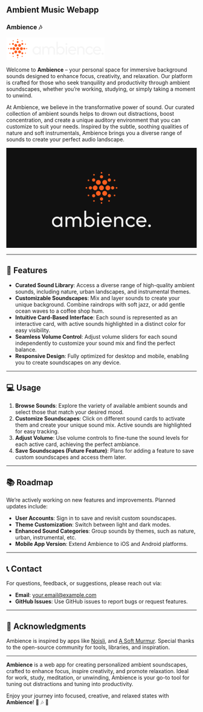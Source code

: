 ## Ambient Music Webapp

### Ambience 🎶
[![Ambience](files/logo/full_logo.svg)](https://github.com/TheRuchirShah/Ambience)

Welcome to **Ambience** – your personal space for immersive background sounds designed to enhance focus, creativity, and relaxation. Our platform is crafted for those who seek tranquility and productivity through ambient soundscapes, whether you’re working, studying, or simply taking a moment to unwind.

At Ambience, we believe in the transformative power of sound. Our curated collection of ambient sounds helps to drown out distractions, boost concentration, and create a unique auditory environment that you can customize to suit your needs. Inspired by the subtle, soothing qualities of nature and soft instrumentals, Ambience brings you a diverse range of sounds to create your perfect audio landscape.

[![Ambience](files/logo/social_share_link_img.jpg)](https://github.com/TheRuchirShah/Ambience)

---

## 🌟 Features

- **Curated Sound Library**: Access a diverse range of high-quality ambient sounds, including nature, urban landscapes, and instrumental themes.
- **Customizable Soundscapes**: Mix and layer sounds to create your unique background. Combine raindrops with soft jazz, or add gentle ocean waves to a coffee shop hum.
- **Intuitive Card-Based Interface**: Each sound is represented as an interactive card, with active sounds highlighted in a distinct color for easy visibility.
- **Seamless Volume Control**: Adjust volume sliders for each sound independently to customize your sound mix and find the perfect balance.
- **Responsive Design**: Fully optimized for desktop and mobile, enabling you to create soundscapes on any device.

---

## 💻 Usage

1. **Browse Sounds**: Explore the variety of available ambient sounds and select those that match your desired mood.
2. **Customize Soundscapes**: Click on different sound cards to activate them and create your unique sound mix. Active sounds are highlighted for easy tracking.
3. **Adjust Volume**: Use volume controls to fine-tune the sound levels for each active card, achieving the perfect ambiance.
4. **Save Soundscapes (Future Feature)**: Plans for adding a feature to save custom soundscapes and access them later.

---

## 📚 Roadmap

We’re actively working on new features and improvements. Planned updates include:

- **User Accounts**: Sign in to save and revisit custom soundscapes.
- **Theme Customization**: Switch between light and dark modes.
- **Enhanced Sound Categories**: Group sounds by themes, such as nature, urban, instrumental, etc.
- **Mobile App Version**: Extend Ambience to iOS and Android platforms.

---

## 📞 Contact

For questions, feedback, or suggestions, please reach out via:

- **Email**: [your.email@example.com](https://ruchir-website.vercel.app/contact.html)
- **GitHub Issues**: Use GitHub issues to report bugs or request features.

---

## 🙌 Acknowledgments

Ambience is inspired by apps like [Noisli](https://noisli.com/), and [A Soft Murmur](https://asoftmurmur.com/). Special thanks to the open-source community for tools, libraries, and inspiration.

---

**Ambience** is a web app for creating personalized ambient soundscapes, crafted to enhance focus, inspire creativity, and promote relaxation. Ideal for work, study, meditation, or unwinding, Ambience is your go-to tool for tuning out distractions and tuning into productivity.

Enjoy your journey into focused, creative, and relaxed states with **Ambience**! 🌊 🎶 🌿

